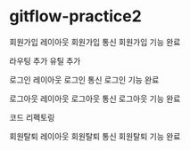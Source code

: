 # gitflow-practice2

회원가입 레이아웃
회원가입 통신
회원가입 기능 완료

라우팅 추가
유틸 추가

로그인 레이아웃
로그인 통신
로그인 기능 완료

로그아웃 레이아웃
로그아웃 통신
로그아웃 기능 완료

코드 리펙토링

회원탈퇴 레이아웃
회원탈퇴 통신
회원탈퇴 기능 완료
